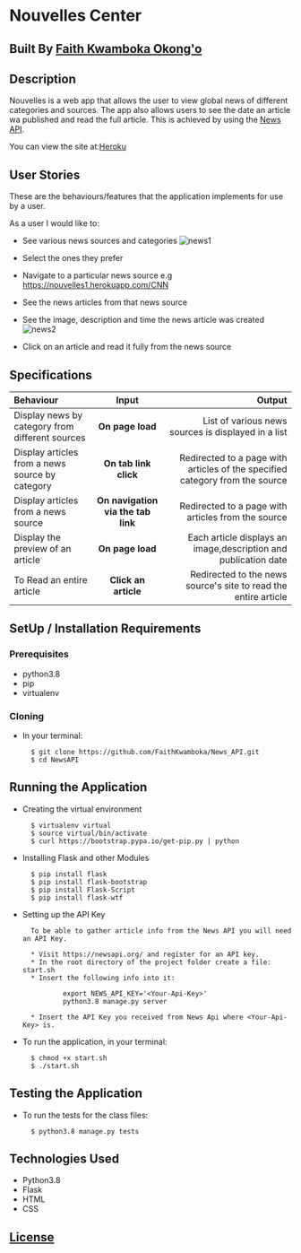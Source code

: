 # Nouvelles Center

## Built By [Faith Kwamboka Okong'o](https://github.com/FaithKwamboka)

## Description
Nouvelles is a web app that allows the user to view global news of different categories and sources. The app also allows users to see the date an article wa published and read the full article. This is achieved by using the [News API](https://newsapi.org/).

You can view the site at:[Heroku]()

## User Stories
These are the behaviours/features that the application implements for use by a user.

As a user I would like to:
* See various news sources and categories
![news1](https://user-images.githubusercontent.com/100117264/166223780-de5a599e-f1aa-4102-b809-19c5fbe45cfc.png)

* Select the ones they prefer
* Navigate to a particular news source e.g https://nouvelles1.herokuapp.com/CNN
* See the news articles from that news source
* See the image, description and time the news article was created
![news2](https://user-images.githubusercontent.com/100117264/166223793-bcb6b86d-d80e-44ab-86e2-fdf750705921.png)

* Click on an article and read it fully from the news source

## Specifications
| Behaviour | Input | Output |
| :---------------- | :---------------: | ------------------: |
| Display news by category from different sources | **On page load** | List of various news sources is displayed in a list |
| Display articles from a news source by category | **On tab link click** | Redirected to a page with articles of the specified category from the source |
| Display articles from a news source | **On navigation via the tab link** | Redirected to a page with articles from the source |
| Display the preview of an article | **On page load** | Each article displays an image,description and publication date |
| To Read an entire article  | **Click an article** | Redirected to the news source's site to read the entire article |


## SetUp / Installation Requirements
### Prerequisites
* python3.8
* pip
* virtualenv

### Cloning
* In your terminal:

        $ git clone https://github.com/FaithKwamboka/News_API.git
        $ cd NewsAPI

## Running the Application
* Creating the virtual environment

        $ virtualenv virtual
        $ source virtual/bin/activate
        $ curl https://bootstrap.pypa.io/get-pip.py | python

* Installing Flask and other Modules

        $ pip install flask
        $ pip install flask-bootstrap
        $ pip install Flask-Script
        $ pip install flask-wtf

* Setting up the API Key

        To be able to gather article info from the News API you will need an API Key.

        * Visit https://newsapi.org/ and register for an API key.
        * In the root directory of the project folder create a file: start.sh
        * Insert the following info into it:

                export NEWS_API_KEY='<Your-Api-Key>'
                python3.8 manage.py server

        * Insert the API Key you received from News Api where <Your-Api-Key> is.

* To run the application, in your terminal:

        $ chmod +x start.sh
        $ ./start.sh

## Testing the Application
* To run the tests for the class files:

        $ python3.8 manage.py tests

## Technologies Used
* Python3.8
* Flask
* HTML
* CSS

## [License](https://github.com/FaithKwamboka/News_API/blob/master/LICENSE)


